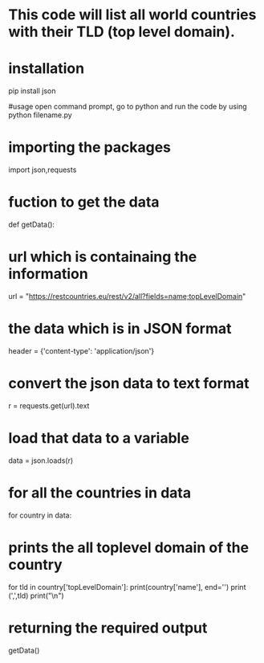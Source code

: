 # This code will list all world countries with their TLD (top level domain).

# installation
pip install json

#usage
open command prompt, go to python and run the code by using python filename.py

# importing the packages

import json,requests 

# fuction to get the data
def getData(): 

# url which is containaing the information
  url = "https://restcountries.eu/rest/v2/all?fields=name;topLevelDomain" 
  
  # the data which is in JSON format
  header = {'content-type': 'application/json'} 
  
  # convert the json data to text format
  r = requests.get(url).text 
  
   # load that data to a variable
  data = json.loads(r)
  
  # for all the countries in data
  for country in data:   
  
 # prints the all toplevel domain of the country
   
   for tld in country['topLevelDomain']: 
      print(country['name'], end='')
      print (',',tld)
      print("\n")
      
# returning the required output
getData() 



